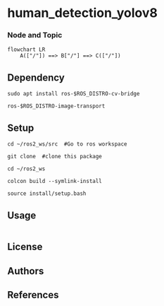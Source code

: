 # human_detection_yolov8
### Node and Topic
```mermaid
flowchart LR
    A(["/"]) ==> B["/"] ==> C(["/"])
```
## Dependency
    sudo apt install ros-$ROS_DISTRO-cv-bridge

    ros-$ROS_DISTRO-image-transport
## Setup
    cd ~/ros2_ws/src  #Go to ros workspace

    git clone  #clone this package

    cd ~/ros2_ws

    colcon build --symlink-install

    source install/setup.bash

## Usage
```
```
## License
## Authors
## References
